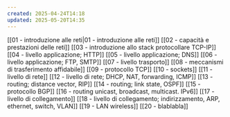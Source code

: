 ```yaml
---
created: 2025-04-24T14:18
updated: 2025-05-20T14:35
---
```

[[01 - introduzione alle reti|01 - introduzione alle reti]]
[[02 - capacità e prestazioni delle reti]]
[[03 - introduzione allo stack protocollare TCP-IP]]
[[04 - livello applicazione; HTTP]]
[[05 - livello applicazione; DNS]]
[[06 - livello applicazione; FTP, SMTP]]
[[07 - livello trasporto]]
[[08 - meccanismi di trasferimento affidabile]]
[[09 - protocollo TCP]]
[[10 - sockets]]
[[11 - livello di rete]]
[[12 - livello di rete; DHCP, NAT, forwarding, ICMP]]
[[13 - routing; distance vector, RIP]]
[[14 - routing; link state, OSPF]]
[[15 - protocollo BGP]]
[[16 - routing unicast, broadcast, multicast. IPv6]]
[[17 - livello di collegamento]]
[[18 - livello di collegamento; indirizzamento, ARP, ethernet, switch, VLAN]]
[[19 - LAN wireless]]
[[20 - blablabla]]